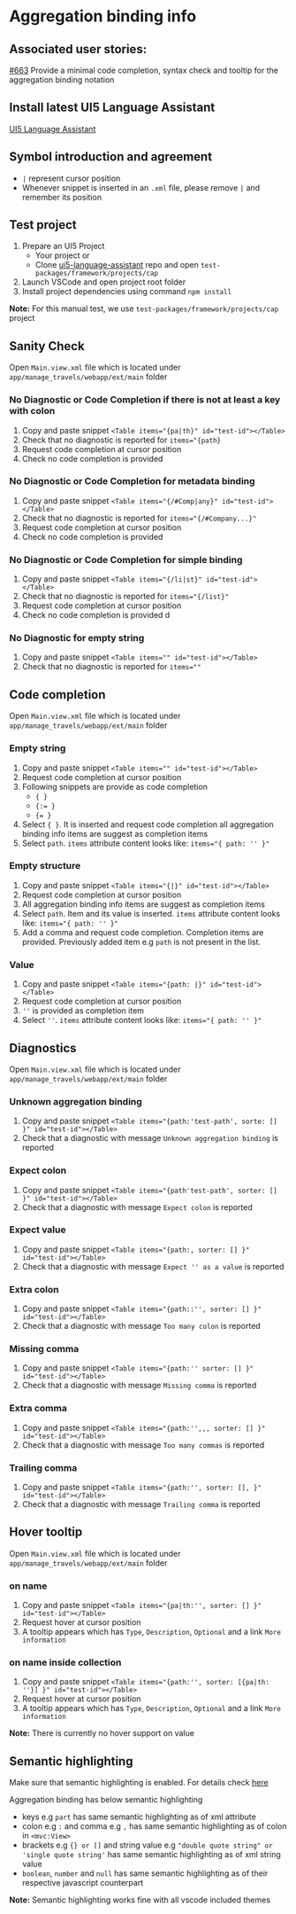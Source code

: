 # Aggregation binding info

## Associated user stories:

[#663](https://github.com/SAP/ui5-language-assistant/issues/663) Provide a minimal code completion, syntax check and tooltip for the aggregation binding notation

## Install latest UI5 Language Assistant

[UI5 Language Assistant](https://marketplace.visualstudio.com/items?itemName=SAPOSS.vscode-ui5-language-assistant)

## Symbol introduction and agreement

- `|` represent cursor position
- Whenever snippet is inserted in an `.xml` file, please remove `|` and remember its position

## Test project

1. Prepare an UI5 Project
   - Your project or
   - Clone [ui5-language-assistant](https://github.com/SAP/ui5-language-assistant) repo and open `test-packages/framework/projects/cap`
2. Launch VSCode and open project root folder
3. Install project dependencies using command `npm install`

**Note:** For this manual test, we use `test-packages/framework/projects/cap` project

## Sanity Check

Open `Main.view.xml` file which is located under `app/manage_travels/webapp/ext/main` folder

### No Diagnostic or Code Completion if there is not at least a key with colon

1. Copy and paste snippet `<Table items="{pa|th}" id="test-id"></Table>`
2. Check that no diagnostic is reported for `items="{path}`
3. Request code completion at cursor position
4. Check no code completion is provided

### No Diagnostic or Code Completion for metadata binding

1. Copy and paste snippet `<Table items="{/#Comp|any}" id="test-id"></Table>`
2. Check that no diagnostic is reported for `items="{/#Company...}"`
3. Request code completion at cursor position
4. Check no code completion is provided

### No Diagnostic or Code Completion for simple binding

1. Copy and paste snippet `<Table items="{/li|st}" id="test-id"></Table>`
2. Check that no diagnostic is reported for `items="{/list}"`
3. Request code completion at cursor position
4. Check no code completion is provided
   d

### No Diagnostic for empty string

1. Copy and paste snippet `<Table items="" id="test-id"></Table>`
2. Check that no diagnostic is reported for `items=""`

## Code completion

Open `Main.view.xml` file which is located under `app/manage_travels/webapp/ext/main` folder

### Empty string

1. Copy and paste snippet `<Table items="" id="test-id"></Table>`
2. Request code completion at cursor position
3. Following snippets are provide as code completion
   - `{ }`
   - `{:= }`
   - `{= }`
4. Select `{ }`. It is inserted and request code completion all aggregation binding info items are suggest as completion items
5. Select `path`. `items` attribute content looks like: `items="{ path: '' }"`

### Empty structure

1. Copy and paste snippet `<Table items="{|}" id="test-id"></Table>`
2. Request code completion at cursor position
3. All aggregation binding info items are suggest as completion items
4. Select `path`. Item and its value is inserted. `items` attribute content looks like: `items="{ path: '' }"`
5. Add a comma and request code completion. Completion items are provided. Previously added item e.g `path` is not present in the list.

### Value

1. Copy and paste snippet `<Table items="{path: |}" id="test-id"></Table>`
2. Request code completion at cursor position
3. `''` is provided as completion item
4. Select `''`. `items` attribute content looks like: `items="{ path: '' }"`

## Diagnostics

Open `Main.view.xml` file which is located under `app/manage_travels/webapp/ext/main` folder

### Unknown aggregation binding

1. Copy and paste snippet `<Table items="{path:'test-path', sorte: [] }" id="test-id"></Table>`
2. Check that a diagnostic with message `Unknown aggregation binding` is reported

### Expect colon

1. Copy and paste snippet `<Table items="{path'test-path', sorter: [] }" id="test-id"></Table>`
2. Check that a diagnostic with message `Expect colon` is reported

### Expect value

1. Copy and paste snippet `<Table items="{path:, sorter: [] }" id="test-id"></Table>`
2. Check that a diagnostic with message `Expect '' as a value` is reported

### Extra colon

1. Copy and paste snippet `<Table items="{path::'', sorter: [] }" id="test-id"></Table>`
2. Check that a diagnostic with message `Too many colon` is reported

### Missing comma

1. Copy and paste snippet `<Table items="{path:'' sorter: [] }" id="test-id"></Table>`
2. Check that a diagnostic with message `Missing comma` is reported

### Extra comma

1. Copy and paste snippet `<Table items="{path:'',,, sorter: [] }" id="test-id"></Table>`
2. Check that a diagnostic with message `Too many commas` is reported

### Trailing comma

1. Copy and paste snippet `<Table items="{path:'', sorter: [], }" id="test-id"></Table>`
2. Check that a diagnostic with message `Trailing comma` is reported

## Hover tooltip

Open `Main.view.xml` file which is located under `app/manage_travels/webapp/ext/main` folder

### on name

1. Copy and paste snippet `<Table items="{pa|th:'', sorter: [] }" id="test-id"></Table>`
2. Request hover at cursor position
3. A tooltip appears which has `Type`, `Description`, `Optional` and a link `More information`

### on name inside collection

1. Copy and paste snippet `<Table items="{path:'', sorter: [{pa|th: ''}] }" id="test-id"></Table>`
2. Request hover at cursor position
3. A tooltip appears which has `Type`, `Description`, `Optional` and a link `More information`

**Note:** There is currently no hover support on value

## Semantic highlighting

Make sure that semantic highlighting is enabled. For details check [here](https://code.visualstudio.com/api/language-extensions/semantic-highlight-guide#enablement-of-semantic-highlighting)

Aggregation binding has below semantic highlighting

- keys e.g `part` has same semantic highlighting as of xml attribute
- colon e.g `:` and comma e.g `,` has same semantic highlighting as of colon in `<mvc:View>`
- brackets e.g `{} or []` and string value e.g `"double quote string" or 'single quote string'` has same semantic highlighting as of xml string value
- `boolean`, `number` and `null` has same semantic highlighting as of their respective javascript counterpart

**Note:** Semantic highlighting works fine with all vscode included themes
